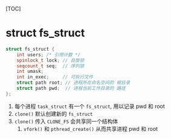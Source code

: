 [TOC]
# struct fs_struct
```c++
struct fs_struct {
    int users; /* 引用计数 */
    spinlock_t lock; // 自旋锁
    seqcount_t seq;  // 序列锁
    int umask;
    int in_exec;     // 可执行文件
    struct path root; // 进程所在命名空间的 根目录
    struct path pwd;  // 进程当前工作目录的 路径
};
```

1. 每个进程 `task_struct` 有一个 `fs_struct`, 用以记录 pwd 和 root
2. `clone()` 默认创建新的 `fs_struct`
3. `clone()` 传入 `CLONE_FS` 会共享同一个结构体
    1. `vfork()` 和 `pthread_create()` 从而共享进程 pwd 和 root